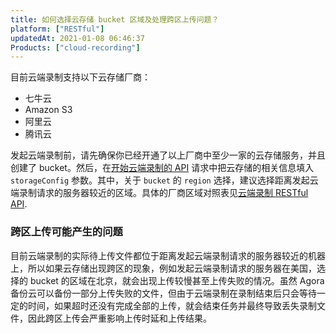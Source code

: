 ```yaml
---
title: 如何选择云存储 bucket 区域及处理跨区上传问题？
platform: ["RESTful"]
updatedAt: 2021-01-08 06:46:37
Products: ["cloud-recording"]
---
```

目前云端录制支持以下云存储厂商：

- 七牛云
- Amazon S3
- 阿里云
- 腾讯云

发起云端录制前，请先确保你已经开通了以上厂商中至少一家的云存储服务，并且创建了 bucket。然后，在[开始云端录制的 API](https://docs.agora.io/cn/cloud-recording/cloud_recording_api_rest?platform=All%20Platforms#a-namestarta%E5%BC%80%E5%A7%8B%E4%BA%91%E7%AB%AF%E5%BD%95%E5%88%B6%E7%9A%84-api) 请求中把云存储的相关信息填入 `storageConfig` 参数。其中，关于 `bucket` 的 `region` 选择，建议选择距离发起云端录制请求的服务器较近的区域。具体的厂商区域对照表见[云端录制 RESTful API](https://docs.agora.io/cn/cloud-recording/cloud_recording_api_rest?platform=All%20Platforms#storageConfig).

### 跨区上传可能产生的问题
目前云端录制的实际待上传文件都位于距离发起云端录制请求的服务器较近的机器上，所以如果云存储出现跨区的现象，例如发起云端录制请求的服务器在美国，选择的 bucket 的区域在北京，就会出现上传较慢甚至上传失败的情况。虽然 Agora 备份云可以备份一部分上传失败的文件，但由于云端录制在录制结束后只会等待一定的时间，如果超时还没有完成全部的上传，就会结束任务并最终导致丢失录制文件，因此跨区上传会严重影响上传时延和上传结果。
